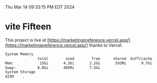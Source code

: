 Thu Mar 14 09:33:15 PM EDT 2024

# vite Fifteen


This project is live at [https://marketingpreference.vercel.app/](https://marketingpreference.vercel.app/) thanks to Vercel.

```bash
System Memory
               total        used        free      shared  buff/cache   available
Mem:            15Gi       4.3Gi       2.2Gi       593Mi       9.7Gi        10Gi
Swap:          8.0Gi       485Mi       7.5Gi
System Storage
423M	.
```
```bash
